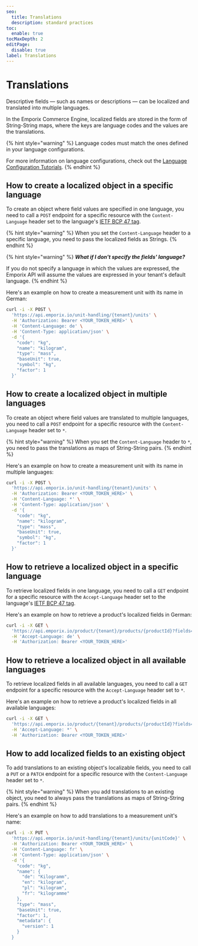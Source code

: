 ```yaml
---
seo:
  title: Translations
  description: standard practices
toc:
  enable: true
tocMaxDepth: 2
editPage:
  disable: true
label: Translations
---
```


# Translations

Descriptive fields — such as names or descriptions — can be localized and translated into multiple languages.

In the Emporix Commerce Engine, localized fields are stored in the form of String-String maps, where the keys are language codes and the values are the translations.

{% hint style="warning" %}
Language codes must match the ones defined in your language configurations.

For more information on language configurations, check out the [Language Configuration Tutorials](../content/language/).
{% endhint %}

## How to create a localized object in a specific language

To create an object where field values are specified in one language, you need to call a `POST` endpoint for a specific resource with the `Content-Language` header set to the language's [IETF BCP 47 tag](https://en.wikipedia.org/wiki/IETF_language_tag).

{% hint style="warning" %}
When you set the `Content-Language` header to a specific language, you need to pass the localized fields as Strings.
{% endhint %}

{% hint style="warning" %}
_**What if I don't specify the fields' language?**_

If you do not specify a language in which the values are expressed, the Emporix API will assume the values are expressed in your tenant's default language.
{% endhint %}

Here's an example on how to create a measurement unit with its name in German:

```bash
curl -i -X POST \
  'https://api.emporix.io/unit-handling/{tenant}/units' \
  -H 'Authorization: Bearer <YOUR_TOKEN_HERE>' \
  -H 'Content-Language: de' \
  -H 'Content-Type: application/json' \
  -d '{
    "code": "kg",
    "name": "kilogram",
    "type": "mass",
    "baseUnit": true,
    "symbol": "kg",
    "factor": 1
  }'
```

## How to create a localized object in multiple languages

To create an object where field values are translated to multiple languages, you need to call a `POST` endpoint for a specific resource with the `Content-Language` header set to `*`.

{% hint style="warning" %}
When you set the `Content-Language` header to `*`, you need to pass the translations as maps of String-String pairs.
{% endhint %}

Here's an example on how to create a measurement unit with its name in multiple languages:

```bash
curl -i -X POST \
  'https://api.emporix.io/unit-handling/{tenant}/units' \
  -H 'Authorization: Bearer <YOUR_TOKEN_HERE>' \
  -H 'Content-Language: *' \
  -H 'Content-Type: application/json' \
  -d '{
    "code": "kg",
    "name": "kilogram",
    "type": "mass",
    "baseUnit": true,
    "symbol": "kg",
    "factor": 1
  }'
```

## How to retrieve a localized object in a specific language

To retrieve localized fields in one language, you need to call a `GET` endpoint for a specific resource with the `Accept-Language` header set to the language's [IETF BCP 47 tag](https://en.wikipedia.org/wiki/IETF_language_tag).

Here's an example on how to retrieve a product's localized fields in German:

```bash
curl -i -X GET \
  'https://api.emporix.io/product/{tenant}/products/{productId}?fields=name%2Ccode&expand=string&rawValue=true' \
  -H 'Accept-Language: de' \
  -H 'Authorization: Bearer <YOUR_TOKEN_HERE>'
```

## How to retrieve a localized object in all available languages

To retrieve localized fields in all available languages, you need to call a `GET` endpoint for a specific resource with the `Accept-Language` header set to `*`.

Here's an example on how to retrieve a product's localized fields in all available languages:

```bash
curl -i -X GET \
  'https://api.emporix.io/product/{tenant}/products/{productId}?fields=name%2Ccode&expand=string&rawValue=true' \
  -H 'Accept-Language: *' \
  -H 'Authorization: Bearer <YOUR_TOKEN_HERE>'
```

## How to add localized fields to an existing object

To add translations to an existing object's localizable fields, you need to call a `PUT` or a `PATCH` endpoint for a specific resource with the `Content-Language` header set to `*`.

{% hint style="warning" %}
When you add translations to an existing object, you need to always pass the translations as maps of String-String pairs.
{% endhint %}

Here's an example on how to add translations to a measurement unit's name:

```bash
curl -i -X PUT \
  'https://api.emporix.io/unit-handling/{tenant}/units/{unitCode}' \
  -H 'Authorization: Bearer <YOUR_TOKEN_HERE>' \
  -H 'Content-Language: fr' \
  -H 'Content-Type: application/json' \
  -d '{
    "code": "kg",
    "name": {
      "de": "Kilogramm",
      "en": "kilogram",
      "pl": "kilogram",
      "fr": "kilogramme"
    },
    "type": "mass",
    "baseUnit": true,
    "factor": 1,
    "metadata": {
      "version": 1
    }
  }
```
